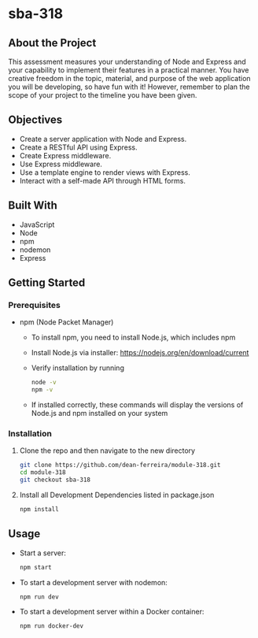 # sba-318

## About the Project

This assessment measures your understanding of Node and Express and your capability to implement their features in a practical manner. You have creative freedom in the topic, material, and purpose of the web application you will be developing, so have fun with it! However, remember to plan the scope of your project to the timeline you have been given.

## Objectives

-   Create a server application with Node and Express.
-   Create a RESTful API using Express.
-   Create Express middleware.
-   Use Express middleware.
-   Use a template engine to render views with Express.
-   Interact with a self-made API through HTML forms.

## Built With

-   JavaScript
-   Node
-   npm
-   nodemon
-   Express

## Getting Started

### Prerequisites

-   npm (Node Packet Manager)

    -   To install npm, you need to install Node.js, which includes npm
    -   Install Node.js via installer: https://nodejs.org/en/download/current
    -   Verify installation by running

        ```sh
        node -v
        npm -v
        ```

    -   If installed correctly, these commands will display the versions of Node.js and npm installed on your system

### Installation

1. Clone the repo and then navigate to the new directory
    ```sh
    git clone https://github.com/dean-ferreira/module-318.git
    cd module-318
    git checkout sba-318
    ```
2. Install all Development Dependencies listed in package.json
    ```sh
    npm install
    ```

## Usage

-   Start a server:
    ```sh
    npm start
    ```
-   To start a development server with nodemon:
    ```sh
    npm run dev
    ```
-   To start a development server within a Docker container:
    ```sh
    npm run docker-dev
    ```
